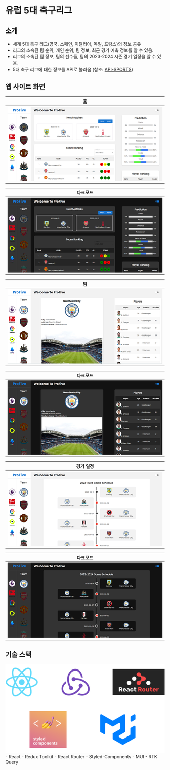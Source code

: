 # 유럽 5대 축구리그

## 소개
- 세계 5대 축구 리그(영국, 스페인, 이탈리아, 독일, 프랑스)의 정보 공유
- 리그의 소속된 팀 순위, 개인 순위, 팀 정보, 최근 경기 예측 정보를 알 수 있음.
- 리그의 소속된 팀 정보, 팀의 선수들, 팀의 2023-2024 시즌 경기 일정을 알 수 있음.
- 5대 축구 리그에 대한 정보를 API로 불러옴 (참조: [API-SPORTS][api-sports Link])

## 웹 사이트 화면
|             홈              |
| :-------------------------: |
| <img src="images/main.png"> |

|             다크모드            |
| :-----------------------------: |
| <img src="images/mainDark.png"> |

|               팀              |
| :---------------------------: |
| <img src="images/teamInfo.png"> |

|              다크모드               |
| :---------------------------------: |
| <img src="images/teamInfoDark.png"> |

|               경기 일정             |
| :---------------------------------: |
| <img src="images/gameSchedule.png"> |

|                 다크모드               |
| :-------------------------------------: |
| <img src="images/gameScheduleDark.png"> |

## 기술 스택
<img src="images/tech_stack.png">
- React
- Redux Toolkit
- React Router
- Styled-Components
- MUI
- RTK Query



  [api-sports Link]: <https://api-sports.io/>
